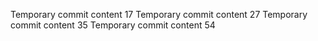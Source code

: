 Temporary commit content 17
Temporary commit content 27
Temporary commit content 35
Temporary commit content 54
